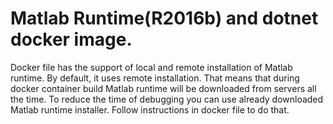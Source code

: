 # Matlab Runtime(R2016b) and dotnet docker image.

Docker file has the support of local and remote installation of Matlab runtime. By default, it uses remote installation. That means that during docker container build Matlab runtime will be downloaded from servers all the time. To reduce the time of debugging you can use already downloaded Matlab runtime installer. Follow instructions in docker file to do that.

